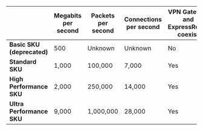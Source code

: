 
|  | **Megabits per second** | **Packets per second** | **Connections per second** | **VPN Gateway and ExpressRoute coexist** |
| --- | --- | --- | --- | --- |
| **Basic SKU (deprecated)** |500 | Unknown | Unknown |No |
| **Standard SKU** |1,000 | 100,000 | 7,000 | Yes |
| **High Performance SKU** |2,000 | 250,000 | 14,000 | Yes |
| **Ultra Performance SKU** |9,000 | 1,000,000 | 28,000 | Yes |
